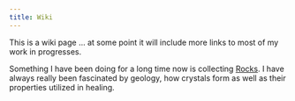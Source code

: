 ```yaml
---
title: Wiki
---
```

<style> 
  body {
  background-image: url(images/coffeecup.jpeg);
  background-repeat:repeat; 
  background-size: 10em;
}
</style>



This is a wiki page ... at some point it will include more links to most of my work in progresses. 

Something I have been doing for a long time now is collecting [Rocks](rocks.html). I have always really been fascinated by geology, how crystals form as well as their properties utilized in healing. 
 